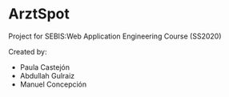 # ArztSpot

Project for SEBIS:Web Application Engineering Course (SS2020)

Created by:
- Paula Castejón
- Abdullah Gulraiz
- Manuel Concepción

